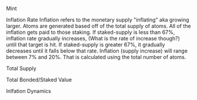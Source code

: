 
Mint 

Inflation Rate
Inflation refers to the monetary supply "inflating" aka growing larger. 
Atoms are generated based off of the total supply of atoms.
All of the inflation gets paid to those staking.
If staked-supply is less than 67%, inflation rate gradually increases, (What is the rate of increase though?) until that target is hit. If staked-supply is  greater 67%, it gradually decreases until it falls below that rate.
Inflation (supply increase) will range between 7% and 20%. That is calculated using the total number of atoms. 


Total Supply

Total Bonded/Staked Value

Inlfation Dynamics



